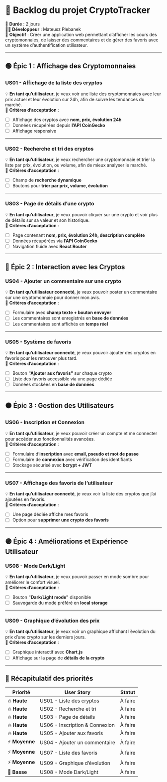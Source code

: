 # 📌 Backlog du projet CryptoTracker

📅 **Durée** : 2 jours  
👨‍💻 **Développeur** : Mateusz Plebanek  
🎯 **Objectif** : Créer une application web permettant d’afficher les cours des cryptomonnaies, de laisser des commentaires et de gérer des favoris avec un système d’authentification utilisateur.

---

## **🟢 Épic 1 : Affichage des Cryptomonnaies**
### **US01 - Affichage de la liste des cryptos**  
💡 **En tant qu’utilisateur**, je veux voir une liste des cryptomonnaies avec leur prix actuel et leur évolution sur 24h, afin de suivre les tendances du marché.  
📌 **Critères d’acceptation** :  
- [ ] Affichage des cryptos avec **nom, prix, évolution 24h**  
- [ ] Données récupérées depuis **l’API CoinGecko**  
- [ ] Affichage responsive  

---

### **US02 - Recherche et tri des cryptos**  
💡 **En tant qu’utilisateur**, je veux rechercher une cryptomonnaie et trier la liste par prix, évolution, ou volume, afin de mieux analyser le marché.  
📌 **Critères d’acceptation** :  
- [ ] Champ de **recherche dynamique**  
- [ ] Boutons pour **trier par prix, volume, évolution**  

---

### **US03 - Page de détails d’une crypto**  
💡 **En tant qu’utilisateur**, je veux pouvoir cliquer sur une crypto et voir plus de détails sur sa valeur et son historique.  
📌 **Critères d’acceptation** :  
- [ ] Page contenant **nom, prix, évolution 24h, description complète**  
- [ ] Données récupérées via **l’API CoinGecko**  
- [ ] Navigation fluide avec **React Router**  

---

## **🔵 Épic 2 : Interaction avec les Cryptos**
### **US04 - Ajouter un commentaire sur une crypto**  
💡 **En tant qu’utilisateur connecté**, je veux pouvoir poster un commentaire sur une cryptomonnaie pour donner mon avis.  
📌 **Critères d’acceptation** :  
- [ ] Formulaire avec **champ texte + bouton envoyer**  
- [ ] Les commentaires sont enregistrés en **base de données**  
- [ ] Les commentaires sont affichés en **temps réel**  

---

### **US05 - Système de favoris**  
💡 **En tant qu’utilisateur connecté**, je veux pouvoir ajouter des cryptos en favoris pour les retrouver plus tard.  
📌 **Critères d’acceptation** :  
- [ ] Bouton **"Ajouter aux favoris"** sur chaque crypto  
- [ ] Liste des favoris accessible via une page dédiée  
- [ ] Données stockées en **base de données**  

---

## **🟠 Épic 3 : Gestion des Utilisateurs**
### **US06 - Inscription et Connexion**  
💡 **En tant qu’utilisateur**, je veux pouvoir créer un compte et me connecter pour accéder aux fonctionnalités avancées.  
📌 **Critères d’acceptation** :  
- [ ] Formulaire d’**inscription** avec **email, pseudo et mot de passe**  
- [ ] Formulaire de **connexion** avec vérification des identifiants  
- [ ] Stockage sécurisé avec **bcrypt + JWT**  

---

### **US07 - Affichage des favoris de l’utilisateur**  
💡 **En tant qu’utilisateur connecté**, je veux voir la liste des cryptos que j’ai ajoutées en favoris.  
📌 **Critères d’acceptation** :  
- [ ] Une page dédiée affiche mes favoris  
- [ ] Option pour **supprimer une crypto des favoris**  

---

## **🟣 Épic 4 : Améliorations et Expérience Utilisateur**
### **US08 - Mode Dark/Light**  
💡 **En tant qu’utilisateur**, je veux pouvoir passer en mode sombre pour améliorer le confort visuel.  
📌 **Critères d’acceptation** :  
- [ ] Bouton **"Dark/Light mode"** disponible  
- [ ] Sauvegarde du mode préféré en **local storage**  

---

### **US09 - Graphique d’évolution des prix**  
💡 **En tant qu’utilisateur**, je veux voir un graphique affichant l’évolution du prix d’une crypto sur les derniers jours.  
📌 **Critères d’acceptation** :  
- [ ] Graphique interactif avec **Chart.js**  
- [ ] Affichage sur la page de **détails de la crypto**  

---

## **🚀 Récapitulatif des priorités**
| **Priorité** | **User Story** | **Statut** |
|-------------|---------------|------------|
| 🔥 **Haute** | US01 - Liste des cryptos | À faire |
| 🔥 **Haute** | US02 - Recherche et tri | À faire |
| 🔥 **Haute** | US03 - Page de détails | À faire |
| 🔥 **Haute** | US06 - Inscription & Connexion | À faire |
| 🔥 **Haute** | US05 - Ajouter aux favoris | À faire |
| ⚡ **Moyenne** | US04 - Ajouter un commentaire | À faire |
| ⚡ **Moyenne** | US07 - Liste des favoris | À faire |
| ⚡ **Moyenne** | US09 - Graphique d’évolution | À faire |
| 🎨 **Basse** | US08 - Mode Dark/Light | À faire |



